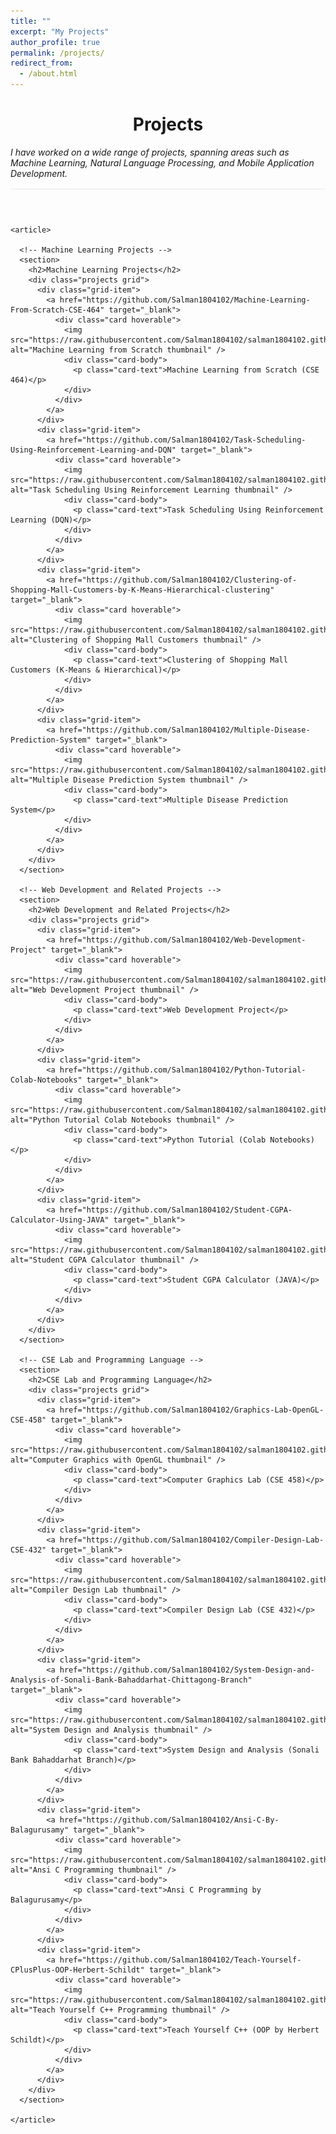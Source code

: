 ```yaml
---
title: ""
excerpt: "My Projects"
author_profile: true
permalink: /projects/
redirect_from: 
  - /about.html
---
```



<style>
  .projects {
    display: grid;
    grid-template-columns: repeat(auto-fill, minmax(300px, 1fr));
    gap: 20px;
    padding: 10px;
  }

  .grid-item {
    display: flex;
    flex-direction: column;
  }

  .card {
    box-shadow: rgba(0, 0, 0, 0.35) 0px 5px 15px;
    border-radius: 8px;
    transition: transform 0.2s ease;
    display: flex;
    flex-direction: column;
    height: 100%;
  }

  .card:hover {
    transform: translateY(-5px);
  }

  .card img {
    width: 100%;
    height: auto;
    border-top-left-radius: 8px;
    border-top-right-radius: 8px;
  }

  .card-body {
    padding: 15px;
    text-align: center;
    flex-grow: 1;
  }

  .card-text {
    margin: 0;
    font-weight: bold;
  }
</style>

<div class="container mt-5">
  <div class="post">
    <header class="post-header">
      <h1 class="post-title">Projects</h1>
      <p class="post-description" style="border-bottom: 1px solid #e8e8e8; padding-bottom: 1rem; text-align: left;">
        <em>I have worked on a wide range of projects, spanning areas such as Machine Learning, Natural Language Processing, and Mobile Application Development.</em>
      </p>
    </header>

    <article>

      <!-- Machine Learning Projects -->
      <section>
        <h2>Machine Learning Projects</h2>
        <div class="projects grid">
          <div class="grid-item">
            <a href="https://github.com/Salman1804102/Machine-Learning-From-Scratch-CSE-464" target="_blank">
              <div class="card hoverable">
                <img src="https://raw.githubusercontent.com/Salman1804102/salman1804102.github.io/master/Gallery/mlscratch.png" alt="Machine Learning from Scratch thumbnail" />
                <div class="card-body">
                  <p class="card-text">Machine Learning from Scratch (CSE 464)</p>
                </div>
              </div>
            </a>
          </div>
          <div class="grid-item">
            <a href="https://github.com/Salman1804102/Task-Scheduling-Using-Reinforcement-Learning-and-DQN" target="_blank">
              <div class="card hoverable">
                <img src="https://raw.githubusercontent.com/Salman1804102/salman1804102.github.io/master/Gallery/taskscheduling.png" alt="Task Scheduling Using Reinforcement Learning thumbnail" />
                <div class="card-body">
                  <p class="card-text">Task Scheduling Using Reinforcement Learning (DQN)</p>
                </div>
              </div>
            </a>
          </div>
          <div class="grid-item">
            <a href="https://github.com/Salman1804102/Clustering-of-Shopping-Mall-Customers-by-K-Means-Hierarchical-clustering" target="_blank">
              <div class="card hoverable">
                <img src="https://raw.githubusercontent.com/Salman1804102/salman1804102.github.io/master/Gallery/clustering.png" alt="Clustering of Shopping Mall Customers thumbnail" />
                <div class="card-body">
                  <p class="card-text">Clustering of Shopping Mall Customers (K-Means & Hierarchical)</p>
                </div>
              </div>
            </a>
          </div>
          <div class="grid-item">
            <a href="https://github.com/Salman1804102/Multiple-Disease-Prediction-System" target="_blank">
              <div class="card hoverable">
                <img src="https://raw.githubusercontent.com/Salman1804102/salman1804102.github.io/master/Gallery/disease.png" alt="Multiple Disease Prediction System thumbnail" />
                <div class="card-body">
                  <p class="card-text">Multiple Disease Prediction System</p>
                </div>
              </div>
            </a>
          </div>
        </div>
      </section>

      <!-- Web Development and Related Projects -->
      <section>
        <h2>Web Development and Related Projects</h2>
        <div class="projects grid">
          <div class="grid-item">
            <a href="https://github.com/Salman1804102/Web-Development-Project" target="_blank">
              <div class="card hoverable">
                <img src="https://raw.githubusercontent.com/Salman1804102/salman1804102.github.io/master/Gallery/biyebari.png" alt="Web Development Project thumbnail" />
                <div class="card-body">
                  <p class="card-text">Web Development Project</p>
                </div>
              </div>
            </a>
          </div>
          <div class="grid-item">
            <a href="https://github.com/Salman1804102/Python-Tutorial-Colab-Notebooks" target="_blank">
              <div class="card hoverable">
                <img src="https://raw.githubusercontent.com/Salman1804102/salman1804102.github.io/master/Gallery/python.png" alt="Python Tutorial Colab Notebooks thumbnail" />
                <div class="card-body">
                  <p class="card-text">Python Tutorial (Colab Notebooks)</p>
                </div>
              </div>
            </a>
          </div>
          <div class="grid-item">
            <a href="https://github.com/Salman1804102/Student-CGPA-Calculator-Using-JAVA" target="_blank">
              <div class="card hoverable">
                <img src="https://raw.githubusercontent.com/Salman1804102/salman1804102.github.io/master/Gallery/cgpa.png" alt="Student CGPA Calculator thumbnail" />
                <div class="card-body">
                  <p class="card-text">Student CGPA Calculator (JAVA)</p>
                </div>
              </div>
            </a>
          </div>
        </div>
      </section>

      <!-- CSE Lab and Programming Language -->
      <section>
        <h2>CSE Lab and Programming Language</h2>
        <div class="projects grid">
          <div class="grid-item">
            <a href="https://github.com/Salman1804102/Graphics-Lab-OpenGL-CSE-458" target="_blank">
              <div class="card hoverable">
                <img src="https://raw.githubusercontent.com/Salman1804102/salman1804102.github.io/master/Gallery/computergraphics.png" alt="Computer Graphics with OpenGL thumbnail" />
                <div class="card-body">
                  <p class="card-text">Computer Graphics Lab (CSE 458)</p>
                </div>
              </div>
            </a>
          </div>
          <div class="grid-item">
            <a href="https://github.com/Salman1804102/Compiler-Design-Lab-CSE-432" target="_blank">
              <div class="card hoverable">
                <img src="https://raw.githubusercontent.com/Salman1804102/salman1804102.github.io/master/Gallery/compilerdesign.png" alt="Compiler Design Lab thumbnail" />
                <div class="card-body">
                  <p class="card-text">Compiler Design Lab (CSE 432)</p>
                </div>
              </div>
            </a>
          </div>
          <div class="grid-item">
            <a href="https://github.com/Salman1804102/System-Design-and-Analysis-of-Sonali-Bank-Bahaddarhat-Chittagong-Branch" target="_blank">
              <div class="card hoverable">
                <img src="https://raw.githubusercontent.com/Salman1804102/salman1804102.github.io/master/Gallery/systemDesign.png" alt="System Design and Analysis thumbnail" />
                <div class="card-body">
                  <p class="card-text">System Design and Analysis (Sonali Bank Bahaddarhat Branch)</p>
                </div>
              </div>
            </a>
          </div>
          <div class="grid-item">
            <a href="https://github.com/Salman1804102/Ansi-C-By-Balagurusamy" target="_blank">
              <div class="card hoverable">
                <img src="https://raw.githubusercontent.com/Salman1804102/salman1804102.github.io/master/Gallery/ansic.png" alt="Ansi C Programming thumbnail" />
                <div class="card-body">
                  <p class="card-text">Ansi C Programming by Balagurusamy</p>
                </div>
              </div>
            </a>
          </div>
          <div class="grid-item">
            <a href="https://github.com/Salman1804102/Teach-Yourself-CPlusPlus-OOP-Herbert-Schildt" target="_blank">
              <div class="card hoverable">
                <img src="https://raw.githubusercontent.com/Salman1804102/salman1804102.github.io/master/Gallery/herbert.png" alt="Teach Yourself C++ Programming thumbnail" />
                <div class="card-body">
                  <p class="card-text">Teach Yourself C++ (OOP by Herbert Schildt)</p>
                </div>
              </div>
            </a>
          </div>
        </div>
      </section>

    </article>
  </div>
</div>



